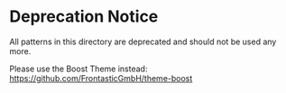 # Deprecation Notice

All patterns in this directory are deprecated and should not be used any more.

Please use the Boost Theme instead: https://github.com/FrontasticGmbH/theme-boost
